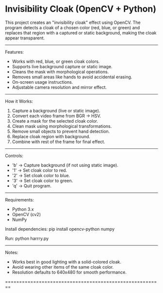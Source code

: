 Invisibility Cloak (OpenCV + Python)
========================================================

This project creates an "invisibility cloak" effect using 
OpenCV. The program detects a cloak of a chosen color 
(red, blue, or green) and replaces that region with a 
captured or static background, making the cloak appear 
transparent.

--------------------------------------------------------
Features:
- Works with red, blue, or green cloak colors.
- Supports live background capture or static image.
- Cleans the mask with morphological operations.
- Removes small areas like hands to avoid accidental erasing.
- On-screen usage instructions.
- Adjustable camera resolution and mirror effect.

--------------------------------------------------------
How it Works:
1. Capture a background (live or static image).
2. Convert each video frame from BGR → HSV.
3. Create a mask for the selected cloak color.
4. Clean mask using morphological transformations.
5. Remove small objects to prevent hand detection.
6. Replace cloak region with background.
7. Combine with rest of the frame for final effect.

--------------------------------------------------------
Controls:
- 'b' → Capture background (if not using static image).
- '1' → Set cloak color to red.
- '2' → Set cloak color to blue.
- '3' → Set cloak color to green.
- 'q' → Quit program.

--------------------------------------------------------
Requirements:
- Python 3.x
- OpenCV (cv2)
- NumPy

Install dependencies:
    pip install opencv-python numpy

Run:
    python harrry.py

--------------------------------------------------------
Notes:
- Works best in good lighting with a solid-colored cloak.
- Avoid wearing other items of the same cloak color.
- Resolution defaults to 640x480 for smooth performance.
  
========================================================
